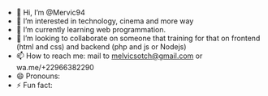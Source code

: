 - 👋 Hi, I’m @Mervic94
- 👀 I’m interested in technology, cinema and more way
- 🌱 I’m currently learning web programmation.
- 💞️ I’m looking to collaborate on someone that training for that on frontend (html and css) and backend (php and js or Nodejs)
- 📫 How to reach me: mail to melvicsotch@gmail.com or wa.me/+22966382290
- 😄 Pronouns: 
- ⚡ Fun fact:

<!---
Mervic94/Mervic94 is a ✨ special ✨ repository because its `README.md` (this file) appears on your GitHub profile.
You can click the Preview link to take a look at your changes.
--->
